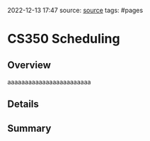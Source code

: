 2022-12-13 17:47
source: [source]()
tags: #pages


# CS350 Scheduling


## Overview
aaaaaaaaaaaaaaaaaaaaaaaa

## Details


## Summary

